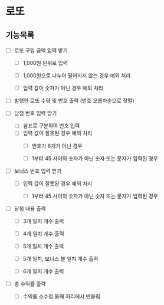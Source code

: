 # 로또

## 기능목록

- [ ] 로또 구입 금액 입력 받기
  - [ ] 1,000원 단위로 입력
  - [ ] 1,000원으로 나누어 떨어지지 않는 경우 예외 처리
  - [ ] 입력 값이 숫자가 아닌 경우 예외 처리


- [ ] 발행한 로또 수량 및 번호 출력 (번호 오름차순으로 정렬) 


- [ ] 당첨 번호 입력 받기
  - [ ] 쉼표로 구분하여 번호 입력
  - [ ] 입력 값이 잘못된 경우 예외 처리
    - [ ] 번호가 6개가 아닌 경우
    - [ ] 1부터 45 사이의 숫자가 아닌 숫자 또는 문자가 입력된 경우


- [ ] 보너스 번호 입력 받기
  - [ ] 입력 값이 잘못된 경우 예외 처리
    - [ ] 1부터 45 사이의 숫자가 아닌 숫자 또는 문자가 입력된 경우


- [ ] 당첨 내용 출력
  - [ ] 3개 일치 개수 출력
  - [ ] 4개 일치 개수 출력
  - [ ] 5개 일치 개수 출력
  - [ ] 5개 일치, 보너스 볼 일치 개수 출력
  - [ ] 6개 일치 개수 출력


- [ ] 총 수익률 출력
  - [ ] 수익률 소수점 둘째 자리에서 반올림 